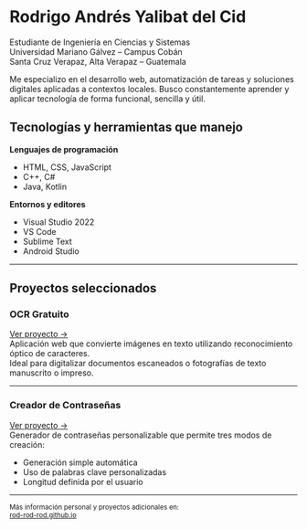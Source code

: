 # Rodrigo Andrés Yalibat del Cid

Estudiante de Ingeniería en Ciencias y Sistemas  
Universidad Mariano Gálvez – Campus Cobán  
Santa Cruz Verapaz, Alta Verapaz – Guatemala

Me especializo en el desarrollo web, automatización de tareas y soluciones digitales aplicadas a contextos locales. Busco constantemente aprender y aplicar tecnología de forma funcional, sencilla y útil.

## Tecnologías y herramientas que manejo

**Lenguajes de programación**  
- HTML, CSS, JavaScript  
- C++, C#  
- Java, Kotlin

**Entornos y editores**  
- Visual Studio 2022  
- VS Code  
- Sublime Text  
- Android Studio

---

## Proyectos seleccionados

### OCR Gratuito  
[Ver proyecto →](https://rod-rod-rod.github.io/ocrgratuito/)  
Aplicación web que convierte imágenes en texto utilizando reconocimiento óptico de caracteres.  
Ideal para digitalizar documentos escaneados o fotografías de texto manuscrito o impreso.

---

### Creador de Contraseñas  
[Ver proyecto →](https://rod-rod-rod.github.io/contragenerator/index.html)  
Generador de contraseñas personalizable que permite tres modos de creación:  
- Generación simple automática  
- Uso de palabras clave personalizadas  
- Longitud definida por el usuario

---

<sup>Más información personal y proyectos adicionales en:  
<a href="https://rod-rod-rod.github.io/Rod-Rod-Rod" target="_blank">rod-rod-rod.github.io</a></sup>
